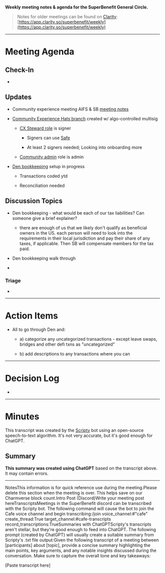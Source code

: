 **Weekly meeting notes & agenda for the SuperBenefit General Circle.**

> Notes for older meetings can be found on [Clarity](https://app.clarity.so/superbenefit/docs/7b03af88-ecdf-4858-8eb8-c0b8d35988f7):
> [https://app.clarity.so/superbenefit/weekly](https://app.clarity.so/superbenefit/weekly)

---

# Meeting Agenda

## Check-In

- 

## Updates

- Community experience meeting AIFS & SB [meeting notes](https://app.charmverse.io/superbenefit/community-experience-meeting-15-8-24-08996878571330158)

- [Community Experience Hats branch](https://bucket.hatsprotocol.xyz/trees/10/30?hatId=30.2.1) created w/ algo-controlled multisig

  - [CX Steward role](https://bucket.hatsprotocol.xyz/trees/10/30?hatId=30.2.1.1.2) is signer

    - Signers can use [Safe](https://app.onchainden.com/safes/oeth:0x291E174Cf01C02F42ff7Aa7fA014625E35131d84)

    - At least 2 signers needed; Looking into onboarding more

  - [Community admin](https://bucket.hatsprotocol.xyz/trees/10/30?hatId=30.2.1.1) role is admin

- [Den bookkeeping](https://app.onchainden.com/bookkeeping/transfers) setup in progress

  - Transactions coded ytd

  - Reconciliation needed

## Discussion Topics

- Den bookkeeping - what would be each of our tax liabilities? Can someone give a brief explainer?

  - there are enough of us that we likely don't qualify as beneficial owners in the US. each person will need to look into the requirements in their local jurisdiction and pay their share of any taxes, if applicable. Then SB will compensate members for the tax paid. 

- Den bookkeeping walk through

- 

### Triage

	

  -  

---

# Action Items

- All to go through Den and:

  - a) categorize any uncategorized transactions - except leave swaps, bridges and other defi txns as "uncategorized"

  - b) add descriptions to any transactions where you can

---

# Decision Log

- 

---

# Minutes

This transcript was created by the [Scripty](https://scripty.org/) bot using an open-source speech-to-text algorithm. It's not very accurate, but it's good enough for ChatGPT.

## Summary

**This summary was created using ChatGPT** based on the transcript above. It may contain errors.

> <Paste summary here>

---

NotesThis information is for quick reference use during the meeting.Please delete this section when the meeting is over. This helps save on our Charmverse block count.Intro Post (Discord)Write your meeting post hereTranscriptsMeetings in the SuperBenefit discord can be transcribed with the Scripty bot. The following command will cause the bot to join the Cafe voice channel and begin transcribing:/join voice_channel:#"cafe" create_thread:True target_channel:#cafe-transcripts record_transcriptions:TrueSummaries with ChatGPTScripty's transcripts aren't stellar, but they're good enough to feed into ChatGPT. The following prompt (created by ChatGPT) will usually create a suitable summary from Scripty's .txt file output:Given the following transcript of a meeting between [participants] about [topic], provide a concise summary highlighting the main points, key arguments, and any notable insights discussed during the conversation. Make sure to capture the overall tone and key takeaways:

[Paste transcript here]

